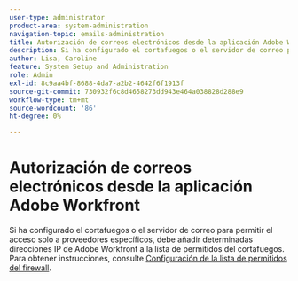 ```yaml
---
user-type: administrator
product-area: system-administration
navigation-topic: emails-administration
title: Autorización de correos electrónicos desde la aplicación Adobe Workfront
description: Si ha configurado el cortafuegos o el servidor de correo para permitir el acceso solo a proveedores específicos, debe añadir determinadas direcciones IP de Adobe Workfront a la lista de permitidos del cortafuegos. Para obtener instrucciones, consulte Configuración de la lista de permitidos del cortafuegos.
author: Lisa, Caroline
feature: System Setup and Administration
role: Admin
exl-id: 8c9aa4bf-8688-4da7-a2b2-4642f6f1913f
source-git-commit: 730932f6c8d4658273dd943e464a038828d288e9
workflow-type: tm+mt
source-wordcount: '86'
ht-degree: 0%

---
```


# Autorización de correos electrónicos desde la aplicación Adobe Workfront

Si ha configurado el cortafuegos o el servidor de correo para permitir el acceso solo a proveedores específicos, debe añadir determinadas direcciones IP de Adobe Workfront a la lista de permitidos del cortafuegos. Para obtener instrucciones, consulte [Configuración de la lista de permitidos del firewall](../../../administration-and-setup/get-started-wf-administration/configure-your-firewall.md).
